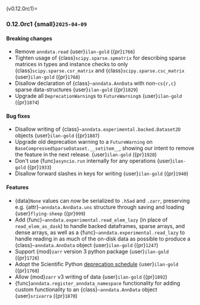 (v0.12.0rc1)=
### 0.12.0rc1 {small}`2025-04-09`

#### Breaking changes

- Remove `anndata.read` {user}`ilan-gold` ({pr}`1766`)
- Tighten usage of {class}`scipy.sparse.spmatrix` for describing sparse matrices in types and instance checks to only {class}`scipy.sparse.csr_matrix` and {class}`scipy.sparse.csc_matrix` {user}`ilan-gold` ({pr}`1768`)
- Disallow declaration of {class}`~anndata.AnnData` with non-`cs{r,c}` sparse data-structures {user}`ilan-gold` ({pr}`1829`)
- Upgrade all `DeprecationWarning`s to `FutureWarning`s {user}`ilan-gold` ({pr}`1874`)

#### Bug fixes

- Disallow writing of {class}`~anndata.experimental.backed.Dataset2D` objects {user}`ilan-gold` ({pr}`1887`)
- Upgrade old deprecation warning to a `FutureWarning` on `BaseCompressedSparseDataset.__setitem__`, showing our intent to remove the feature in the next release.  {user}`ilan-gold` ({pr}`1928`)
- Don't use {func}`asyncio.run` internally for any operations {user}`ilan-gold` ({pr}`1933`)
- Disallow forward slashes in keys for writing {user}`ilan-gold` ({pr}`1940`)

#### Features

- {data}`None` values can now be serialized to `.h5ad` and `.zarr`,
  preserving e.g. {attr}`~anndata.AnnData.uns` structure through saving and loading {user}`flying-sheep` ({pr}`999`)
- Add {func}`~anndata.experimental.read_elem_lazy` (in place of `read_elem_as_dask`) to handle backed dataframes, sparse arrays, and dense arrays, as well as a {func}`~anndata.experimental.read_lazy` to handle reading in as much of the on-disk data as possible to produce a {class}`~anndata.AnnData` object {user}`ilan-gold` ({pr}`1247`)
- Support {mod}`zarr` version 3 python package {user}`ilan-gold` ({pr}`1726`)
- Adopt the Scientific Python [deprecation schedule](https://scientific-python.org/specs/spec-0000/) {user}`ilan-gold` ({pr}`1768`)
- Allow {mod}`zarr` v3 writing of data {user}`ilan-gold` ({pr}`1892`)
- {func}`anndata.register_anndata_namespace` functionality for adding custom functionality to an {class}`~anndata.AnnData` object {user}`srivarra` ({pr}`1870`)
